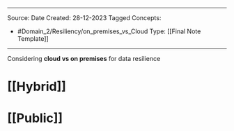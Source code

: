 - - -
Source:
Date Created:  28-12-2023
Tagged Concepts:
- #Domain_2/Resiliency/on_premises_vs_Cloud 
Type: [[Final Note Template]]
- - - 

Considering **cloud vs on premises** for data resilience

# [[Hybrid]]
# [[Public]]